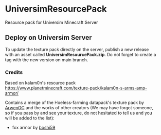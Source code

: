 # UniversimResourcePack

Resource pack for Universim Minecraft Server

## Deploy on Universim Server

To update the texture pack directly on the server, publish a new release with an asset called **UniversimResourcePack.zip**. Do not forget to create a tag with the new version on main branch.

### Credits

Based on kalam0n's resource pack  
<https://www.planetminecraft.com/texture-pack/kalam0n-s-arms-amp-armor/>

Contains a merge of the Hoeless-farming datapack's texture pack by [ArwenOC](https://www.planetminecraft.com/member/arwenoc/)
and the works of other creators (We may have forgot someone, so if you pass by and see your texture, do not hesitated to tell us and you will be added to the list):

- fox armor by [boshi59](https://www.planetminecraft.com/member/boshi59/)
